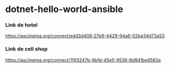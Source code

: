 # dotnet-hello-world-ansible

### Link de hotel
https://asciinema.org/connect/edd3d408-27e9-4429-94a6-02be34d73a53

### Link de cell shop
https://asciinema.org/connect/1193247b-9bfd-45e5-9536-8d841be9582e
